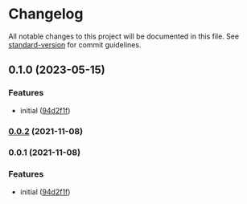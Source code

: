 # Changelog

All notable changes to this project will be documented in this file. See [standard-version](https://github.com/conventional-changelog/standard-version) for commit guidelines.

## 0.1.0 (2023-05-15)


### Features

* initial ([94d2f1f](https://github.com/Djaler/vite-plugin-asciidoc/commit/94d2f1f46fee3855bd77bdf56d2fcacac521df30))

### [0.0.2](https://github.com/Djaler/vite-plugin-asciidoc/compare/v0.0.1...v0.0.2) (2021-11-08)

### 0.0.1 (2021-11-08)


### Features

* initial ([94d2f1f](https://github.com/Djaler/vite-plugin-asciidoc/commit/94d2f1f46fee3855bd77bdf56d2fcacac521df30))
